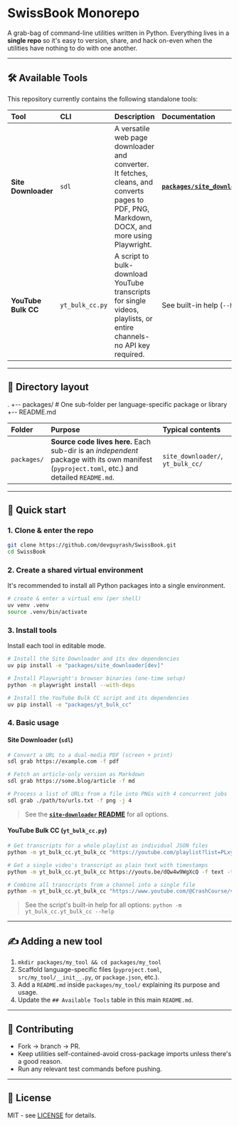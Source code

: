 # SwissBook Monorepo

A grab-bag of command-line utilities written in Python. Everything lives in a **single repo** so it's easy to version, share, and hack on-even when the utilities have nothing to do with one another.

---

## 🛠️ Available Tools

This repository currently contains the following standalone tools:

| Tool | CLI | Description | Documentation |
| :------------------ | :-------------- | :-------------------------------------------------------------------------------------------------------------------------------------------- | :----------------------------------------------------------------------------- |
| **Site Downloader** | `sdl` | A versatile web page downloader and converter. It fetches, cleans, and converts pages to PDF, PNG, Markdown, DOCX, and more using Playwright. | [**`packages/site_downloader/README.md`**](packages/site_downloader/README.md) |
| **YouTube Bulk CC** | `yt_bulk_cc.py` | A script to bulk-download YouTube transcripts for single videos, playlists, or entire channels-no API key required. | See built-in help (`--help`) |

---

## 📁 Directory layout

.
+-- packages/ # One sub-folder per language-specific package or library
+-- README.md

| Folder      | Purpose                                                                                                                                       | Typical contents                  |
| :---------- | :-------------------------------------------------------------------------------------------------------------------------------------------- | :-------------------------------- |
| `packages/` | **Source code lives here.** Each sub-dir is an _independent_ package with its own manifest (`pyproject.toml`, etc.) and detailed `README.md`. | `site_downloader/`, `yt_bulk_cc/` |

---

## 🚀 Quick start

### 1. Clone & enter the repo

```bash
git clone https://github.com/devguyrash/SwissBook.git
cd SwissBook
```

### 2. Create a shared virtual environment

It's recommended to install all Python packages into a single environment.

```bash
# create & enter a virtual env (per shell)
uv venv .venv
source .venv/bin/activate
```

### 3. Install tools

Install each tool in editable mode.

```bash
# Install the Site Downloader and its dev dependencies
uv pip install -e "packages/site_downloader[dev]"

# Install Playwright's browser binaries (one-time setup)
python -m playwright install --with-deps

# Install the YouTube Bulk CC script and its dependencies
uv pip install -e "packages/yt_bulk_cc"
```

### 4. Basic usage

#### Site Downloader (`sdl`)

```bash
# Convert a URL to a dual-media PDF (screen + print)
sdl grab https://example.com -f pdf

# Fetch an article-only version as Markdown
sdl grab https://some.blog/article -f md

# Process a list of URLs from a file into PNGs with 4 concurrent jobs
sdl grab ./path/to/urls.txt -f png -j 4
```

> See the [**`site-downloader` README**](packages/site_downloader/README.md) for all options.

#### YouTube Bulk CC (`yt_bulk_cc.py`)

```bash
# Get transcripts for a whole playlist as individual JSON files
python -m yt_bulk_cc.yt_bulk_cc "https://youtube.com/playlist?list=PLxyz123" -f json

# Get a single video's transcript as plain text with timestamps
python -m yt_bulk_cc.yt_bulk_cc https://youtu.be/dQw4w9WgXcQ -f text -t

# Combine all transcripts from a channel into a single file
python -m yt_bulk_cc.yt_bulk_cc "https://www.youtube.com/@CrashCourse/videos" -f text -C combined_transcripts
```

> See the script's built-in help for all options: `python -m yt_bulk_cc.yt_bulk_cc --help`

---

## ✍️ Adding a new tool

1. `mkdir packages/my_tool && cd packages/my_tool`
2. Scaffold language-specific files (`pyproject.toml`, `src/my_tool/__init__.py`, or `package.json`, etc.).
3. Add a `README.md` inside `packages/my_tool/` explaining its purpose and usage.
4. Update the `## Available Tools` table in this main `README.md`.

---

## 🤝 Contributing

- Fork → branch → PR.
- Keep utilities self-contained-avoid cross-package imports unless there's a good reason.
- Run any relevant test commands before pushing.

---

## 📝 License

MIT - see [LICENSE](LICENSE) for details.